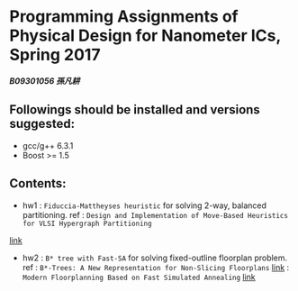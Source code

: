 # Programming Assignments of Physical Design for Nanometer ICs, Spring 2017
***B09301056 孫凡耕***

## Followings should be installed and versions suggested:
- gcc/g++ 6.3.1
- Boost >= 1.5

## Contents:
- hw1 : `Fiduccia-Mattheyses heuristic` for solving 2-way, balanced partitioning.
  ref : `Design and Implementation of Move-Based Heuristics for VLSI Hypergraph Partitioning` 

[link](http://web.eecs.umich.edu/~imarkov/pubs/jour/j004.pdf)
- hw2 : `B* tree with Fast-SA` for solving fixed-outline floorplan problem.
  ref : `B*-Trees: A New Representation for Non-Slicing Floorplans` 
[link](http://ieeexplore.ieee.org/stamp/stamp.jsp?arnumber=855354)
      : `Modern Floorplanning Based on Fast Simulated Annealing`
[link](http://cc.ee.ntu.edu.tw/~ywchang/Papers/ispd05-floorplanning.pdf)
